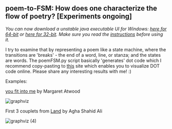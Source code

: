  ## poem-to-FSM: How does one characterize the flow of poetry? [Experiments ongoing]

_You can now download a *unstable* java executable UI for Windows: [here for 64-bit](https://github.com/cosmicbhejafry/poem-to-FSM/tree/main/processing_JavaExecutable/invoker/application.windows64) or [here for 32-bit](https://github.com/cosmicbhejafry/poem-to-FSM/tree/main/processing_JavaExecutable/invoker/application.windows32). Make sure you read the [instructions](https://github.com/cosmicbhejafry/poem-to-FSM/blob/main/processing_JavaExecutable/invoker/instruct.md) before using it._

I try to examine that by representing a poem like a state machine, where the transitions are 'breaks' - the end of a word, line, or stanza; and the states are words. The poemFSM.py script basically 'generates' dot code which I recommend copy-pasting to [this](https://dreampuf.github.io/GraphvizOnline/#digraph%20G%20%7B%0A%0A%7D) site which enables you to visualize DOT code online. Please share any interesting results with me! :)

Examples:

[you fit into me](https://www.poetryfoundation.org/poems/151653/you-fit-into-me) by Margaret Atwood

![graphviz](https://user-images.githubusercontent.com/47458458/123553482-faf08680-d798-11eb-81e1-4fdf0a37c653.png)

First 3 couplets from [Land](https://www.poetryfoundation.org/poetrymagazine/poems/41227/land) by Agha Shahid Ali

![graphviz (4)](https://user-images.githubusercontent.com/47458458/123553961-80753600-d79b-11eb-9f1d-2b2639b7473e.png)

